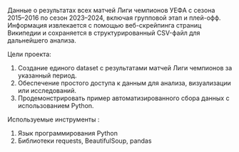 Данные о результатах всех матчей Лиги чемпионов УЕФА с сезона 2015–2016 по сезон 2023–2024, включая групповой этап и плей-офф. Информация извлекается с помощью веб-скрейпинга страниц Википедии и сохраняется в структурированный CSV-файл для дальнейшего анализа.

Цели проекта:
1) Создание единого dataset с результатами матчей Лиги чемпионов за указанный период.
2) Обеспечение простого доступа к данным для анализа, визуализации или исследований.
3) Продемонстрировать пример автоматизированного сбора данных с использованием Python.
   
Используемые инструменты :
1) Язык программирования Python
2) Библиотеки requests, BeautifulSoup, pandas
